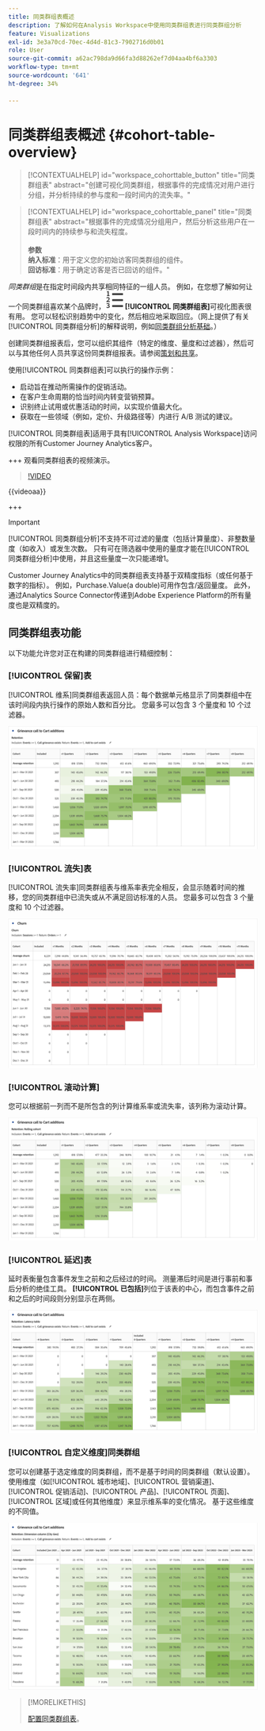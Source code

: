```yaml
---
title: 同类群组表概述
description: 了解如何在Analysis Workspace中使用同类群组表进行同类群组分析
feature: Visualizations
exl-id: 3e3a70cd-70ec-4d4d-81c3-7902716d0b01
role: User
source-git-commit: a62ac798da9d66fa3d88262ef7d04aa4bf6a3303
workflow-type: tm+mt
source-wordcount: '641'
ht-degree: 34%

---
```


# 同类群组表概述 {#cohort-table-overview}

<!-- markdownlint-disable MD034 -->

>[!CONTEXTUALHELP]
>id="workspace_cohorttable_button"
>title="同类群组表"
>abstract="创建可视化同类群组，根据事件的完成情况对用户进行分组，并分析持续的参与度和一段时间内的流失率。"

<!-- markdownlint-enable MD034 -->

<!-- markdownlint-disable MD034 -->

>[!CONTEXTUALHELP]
>id="workspace_cohorttable_panel"
>title="同类群组表"
>abstract="根据事件的完成情况分组用户，然后分析这些用户在一段时间内的持续参与和流失程度。<br/><br/>**参数&#x200B;**<br/>**纳入标准**：用于定义您的初始访客同类群组的组件。<br/>**回访标准**：用于确定访客是否已回访的组件。"

<!-- markdownlint-enable MD034 -->


*同类群组*&#x200B;是在指定时间段内共享相同特征的一组人员。 例如，在您想了解如何让一个同类群组喜欢某个品牌时，![TextNumbered](/help/assets/icons/TextNumbered.svg) **[!UICONTROL 同类群组表]**&#x200B;可视化图表很有用。 您可以轻松识别趋势中的变化，然后相应地采取回应。（网上提供了有关[!UICONTROL 同类群组分析]的解释说明，例如[同类群组分析基础](https://zh.wikipedia.org/wiki/Cohort_analysis)。）

创建同类群组报表后，您可以组织其组件（特定的维度、量度和过滤器），然后可以与其他任何人员共享这份同类群组报表。请参阅[策划和共享](/help/analysis-workspace/curate-share/curate.md)。

使用[!UICONTROL 同类群组表]可以执行的操作示例：

* 启动旨在推动所需操作的促销活动。
* 在客户生命周期的恰当时间内转变营销预算。
* 识别终止试用或优惠活动的时间，以实现价值最大化。
* 获取在一些领域（例如，定价、升级路径等）内进行 A/B 测试的建议。

[!UICONTROL 同类群组表]适用于具有[!UICONTROL Analysis Workspace]访问权限的所有Customer Journey Analytics客户。

+++ 观看同类群组表的视频演示。

>[!VIDEO](https://video.tv.adobe.com/v/23990/?quality=12)

{{videoaa}}

+++

>[!IMPORTANT]
>
>[!UICONTROL 同类群组分析]不支持不可过滤的量度（包括计算量度）、非整数量度（如收入）或发生次数。 只有可在筛选器中使用的量度才能在[!UICONTROL 同类群组分析]中使用，并且这些量度一次只能递增1。

Customer Journey Analytics中的同类群组表支持基于双精度指标（或任何基于数字的指标）。 例如，Purchase.Value(a double)可用作包含/返回量度。 此外，通过Analytics Source Connector传递到Adobe Experience Platform的所有量度也是双精度的。

## 同类群组表功能

以下功能允许您对正在构建的同类群组进行精细控制：

### [!UICONTROL 保留]表

[!UICONTROL 维系]同类群组表返回人员：每个数据单元格显示了同类群组中在该时间段内执行操作的原始人数和百分比。 您最多可以包含 3 个量度和 10 个过滤器。

![显示同类群组中人员的单位和百分比的演绎版同类群组报告。](assets/retention-report.png)

### [!UICONTROL 流失]表

[!UICONTROL 流失率]同类群组表与维系率表完全相反，会显示随着时间的推移，您的同类群组中已流失或从不满足回访标准的人员。 您最多可以包含 3 个量度和 10 个过滤器。

![显示不符合同类群组回访标准的单位和人员百分比的客户流失表。](assets/churn-report.png)

### [!UICONTROL 滚动计算]

您可以根据前一列而不是所包含的列计算维系率或流失率，该列称为滚动计算。

![显示基于上一列数据的计算的同类群组保留报表。](assets/retention-report-rolling.png)

### [!UICONTROL 延迟]表

延时表衡量包含事件发生之前和之后经过的时间。 测量滞后时间是进行事前和事后分析的绝佳工具。 **[!UICONTROL 已包括]**&#x200B;列位于该表的中心，而包含事件之前和之后的时间段则分别显示在两侧。

![显示事件前后经过时间的同类群组报告。](assets/retention-report-latency.png)

### [!UICONTROL 自定义维度]同类群组

您可以创建基于选定维度的同类群组，而不是基于时间的同类群组（默认设置）。 使用维度（如[!UICONTROL 城市地域]、[!UICONTROL 营销渠道]、[!UICONTROL 促销活动]、[!UICONTROL 产品]、[!UICONTROL 页面]、[!UICONTROL 区域]或任何其他维度）来显示维系率的变化情况。 基于这些维度的不同值。

![显示自定义报告的同类群组报告具有所选维度，而不是默认的基于时间的同类群组。](assets/retention-dimensions.png)

>[!MORELIKETHIS]
>
>[配置同类群组表](/help/analysis-workspace/visualizations/cohort-table/t-cohort.md)。
>

